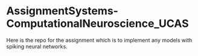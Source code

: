 # AssignmentSystems-ComputationalNeuroscience_UCAS
Here is the repo for the assignment which is to implement any models with spiking neural networks.
